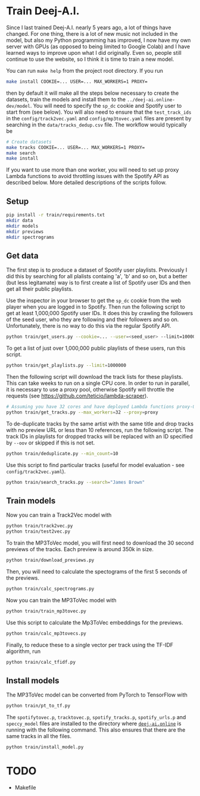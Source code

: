 # Train Deej-A.I.

Since I last trained Deej-A.I. nearly 5 years ago, a lot of things have changed. For one thing, there is a lot of new music not included in the model, but also my Python programming has improved, I now have my own server with GPUs (as opposed to being limited to Google Colab) and I have learned ways to improve upon what I did originally. Even so, people still continue to use the website, so I think it is time to train a new model.

You can run `make help` from the project root directory. If you run

```bash
make install COOKIE=... USER=... MAX_WORKERS=1 PROXY=
```

then by default it will make all the steps below necessary to create the datasets, train the models and install them to the `../deej-ai.online-dev/model`. You will need to specify the `sp_dc` cookie and Spotify user to start from (see below). You will also need to ensure that the `test_track_ids` in the `config/track2vec.yaml` and `config/mp3tovec.yaml` files are present by searching in the `data/tracks_dedup.csv` file. The workflow would typically be

```bash
# Create datasets
make tracks COOKIE=... USER=... MAX_WORKERS=1 PROXY=
make search
make install
```

If you want to use more than one worker, you will need to set up proxy Lambda functions to avoid throttling issues with the Spotify API as described below. More detailed descriptions of the scripts follow.

## Setup

```bash
pip install -r train/requirements.txt
mkdir data
mkdir models
mkdir previews
mkdir spectrograms
```

## Get data

The first step is to produce a dataset of Spotify user playlists. Previously I did this by searching for all plalists containg 'a', 'b' and so on, but a better (but less legitamate) way is to first create a list of Spotify user IDs and then get all their public playlists.

Use the inspector in your browser to get the `sp_dc` cookie from the web player when you are logged in to Spotify. Then run the following script to get at least 1,000,000 Spotify user IDs. It does this by crawling the followers of the seed user, who they are following and their followers and so on. Unfortunately, there is no way to do this via the regular Spotify API.

```bash
python train/get_users.py --cookie=... --user=<seed_user> --limit=1000000
```

To get a list of just over 1,000,000 public playlists of these users, run this script.

```bash
python train/get_playlists.py --limit=1000000
```

Then the following script will download the track lists for these playlists. This can take weeks to run on a single CPU core. In order to run in parallel, it is necessary to use a proxy pool, otherwise Spotify will throttle the requests (see https://github.com/teticio/lambda-scraper).

```bash
# Assuming you have 32 cores and have deployed Lambda functions proxy-0 ... proxy-31 for the proxy pool 
python train/get_tracks.py --max_workers=32 --proxy=proxy
```

To de-duplicate tracks by the same artist with the same title and drop tracks with no preview URL or less than 10 references, run the following script. The track IDs in playlists for dropped tracks will be replaced with an ID specified by `--oov` or skipped if this is not set.

```bash
python train/deduplicate.py --min_count=10
```

Use this script to find particular tracks (useful for model evaluation - see `config/track2vec.yaml`).

```bash
python train/search_tracks.py --search="James Brown"
```

## Train models

Now you can train a Track2Vec model with
```bash
python train/track2vec.py
python train/test2vec.py
```

To train the MP3ToVec model, you will first need to download the 30 second previews of the tracks. Each preview is around 350k in size.

```bash
python train/download_previews.py
```

Then, you will need to calculate the spectograms of the first 5 seconds of the previews.
```bash
python train/calc_spectrograms.py
```

Now you can train the MP3ToVec model with
```bash
python train/train_mp3tovec.py
```

Use this script to calculate the Mp3ToVec embeddings for the previews.
```bash
python train/calc_mp3tovecs.py
```

Finally, to reduce these to a single vector per track using the TF-IDF algorithm, run
```bash
python train/calc_tfidf.py
```

## Install models

The MP3ToVec model can be converted from PyTorch to TensorFlow with
```bash
python train/pt_to_tf.py
```

The `spotifytovec.p`, `tracktovec.p`, `spotify_tracks.p`, `spotify_urls.p` and `speccy_model` files are installed to the directory where [`deej-ai.online`](https://github.com/teticio/deej-ai.online-app) is running with the following command. This also ensures that there are the same tracks in all the files.
```bash
python train/install_model.py
```

# TODO
* Makefile
